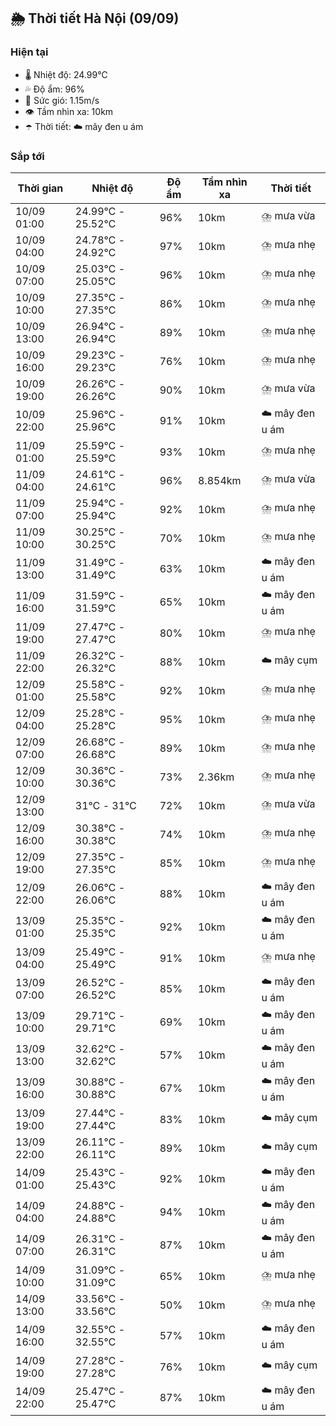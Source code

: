 ## 🌦️ Thời tiết Hà Nội (09/09)

### Hiện tại

- 🌡️ Nhiệt độ: 24.99℃
- 💦 Độ ẩm: 96%
- 💨 Sức gió: 1.15m/s
- 👁️ Tầm nhìn xa: 10km
- ☂️ Thời tiết: ☁️ mây đen u ám

### Sắp tới

| Thời gian | Nhiệt độ | Độ ẩm | Tầm nhìn xa | Thời tiết |
| --- | --- | --- | --- | --- |
| 10/09 01:00 | 24.99℃ - 25.52℃ | 96% | 10km | ⛈️ mưa vừa |
| 10/09 04:00 | 24.78℃ - 24.92℃ | 97% | 10km | ⛈️ mưa nhẹ |
| 10/09 07:00 | 25.03℃ - 25.05℃ | 96% | 10km | ⛈️ mưa nhẹ |
| 10/09 10:00 | 27.35℃ - 27.35℃ | 86% | 10km | ⛈️ mưa nhẹ |
| 10/09 13:00 | 26.94℃ - 26.94℃ | 89% | 10km | ⛈️ mưa nhẹ |
| 10/09 16:00 | 29.23℃ - 29.23℃ | 76% | 10km | ⛈️ mưa nhẹ |
| 10/09 19:00 | 26.26℃ - 26.26℃ | 90% | 10km | ⛈️ mưa vừa |
| 10/09 22:00 | 25.96℃ - 25.96℃ | 91% | 10km | ☁️ mây đen u ám |
| 11/09 01:00 | 25.59℃ - 25.59℃ | 93% | 10km | ⛈️ mưa nhẹ |
| 11/09 04:00 | 24.61℃ - 24.61℃ | 96% | 8.854km | ⛈️ mưa vừa |
| 11/09 07:00 | 25.94℃ - 25.94℃ | 92% | 10km | ⛈️ mưa nhẹ |
| 11/09 10:00 | 30.25℃ - 30.25℃ | 70% | 10km | ⛈️ mưa nhẹ |
| 11/09 13:00 | 31.49℃ - 31.49℃ | 63% | 10km | ☁️ mây đen u ám |
| 11/09 16:00 | 31.59℃ - 31.59℃ | 65% | 10km | ☁️ mây đen u ám |
| 11/09 19:00 | 27.47℃ - 27.47℃ | 80% | 10km | ⛈️ mưa nhẹ |
| 11/09 22:00 | 26.32℃ - 26.32℃ | 88% | 10km | ☁️ mây cụm |
| 12/09 01:00 | 25.58℃ - 25.58℃ | 92% | 10km | ⛈️ mưa nhẹ |
| 12/09 04:00 | 25.28℃ - 25.28℃ | 95% | 10km | ⛈️ mưa nhẹ |
| 12/09 07:00 | 26.68℃ - 26.68℃ | 89% | 10km | ⛈️ mưa nhẹ |
| 12/09 10:00 | 30.36℃ - 30.36℃ | 73% | 2.36km | ⛈️ mưa nhẹ |
| 12/09 13:00 | 31℃ - 31℃ | 72% | 10km | ⛈️ mưa vừa |
| 12/09 16:00 | 30.38℃ - 30.38℃ | 74% | 10km | ⛈️ mưa nhẹ |
| 12/09 19:00 | 27.35℃ - 27.35℃ | 85% | 10km | ⛈️ mưa nhẹ |
| 12/09 22:00 | 26.06℃ - 26.06℃ | 88% | 10km | ☁️ mây đen u ám |
| 13/09 01:00 | 25.35℃ - 25.35℃ | 92% | 10km | ☁️ mây đen u ám |
| 13/09 04:00 | 25.49℃ - 25.49℃ | 91% | 10km | ⛈️ mưa nhẹ |
| 13/09 07:00 | 26.52℃ - 26.52℃ | 85% | 10km | ☁️ mây đen u ám |
| 13/09 10:00 | 29.71℃ - 29.71℃ | 69% | 10km | ☁️ mây đen u ám |
| 13/09 13:00 | 32.62℃ - 32.62℃ | 57% | 10km | ☁️ mây đen u ám |
| 13/09 16:00 | 30.88℃ - 30.88℃ | 67% | 10km | ☁️ mây đen u ám |
| 13/09 19:00 | 27.44℃ - 27.44℃ | 83% | 10km | ☁️ mây cụm |
| 13/09 22:00 | 26.11℃ - 26.11℃ | 89% | 10km | ☁️ mây cụm |
| 14/09 01:00 | 25.43℃ - 25.43℃ | 92% | 10km | ☁️ mây đen u ám |
| 14/09 04:00 | 24.88℃ - 24.88℃ | 94% | 10km | ☁️ mây đen u ám |
| 14/09 07:00 | 26.31℃ - 26.31℃ | 87% | 10km | ☁️ mây đen u ám |
| 14/09 10:00 | 31.09℃ - 31.09℃ | 65% | 10km | ⛈️ mưa nhẹ |
| 14/09 13:00 | 33.56℃ - 33.56℃ | 50% | 10km | ⛈️ mưa nhẹ |
| 14/09 16:00 | 32.55℃ - 32.55℃ | 57% | 10km | ☁️ mây đen u ám |
| 14/09 19:00 | 27.28℃ - 27.28℃ | 76% | 10km | ☁️ mây cụm |
| 14/09 22:00 | 25.47℃ - 25.47℃ | 87% | 10km | ☁️ mây đen u ám |
